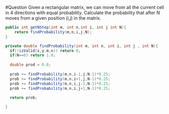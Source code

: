 #Question
Given a rectangular matrix, we can move from all the current cell in 4 directions with equal probability.
Calculate the probability that after N moves from a given position (i,j) in the matrix.

``` java
public int getNStep(int m, int n,int i, int j int N){
    return findProbability(m,n,i,j,N);
}

private double findProbability(int m, int n, int i, int j , int N){
  if(!isValid(x,y,m,n)) return 0;
  if(N==0) return 1.0;
  
  double prod = 0.0;
  
  prob += findProbability(m,n,i-1,j,N-1)*0.25;
  prob += findProbability(m,n,i+1,j,N-1)*0.25;
  prob += findProbability(m,n,i,j-1,N-1)*0.25;
  prob += findProbability(m,n,i,j+1,N-1)*0.25;
  
  return prob;

}

```
